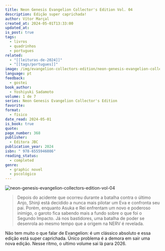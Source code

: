 ```yaml
---
title: Neon Genesis Evangelion Collector's Edition Vol. 04
description: Edição super caprichada!
author: Vítor Marçal
created_at: 2024-05-01T13:33:00
updated_at: 
is_post: true
tags:
  - livros
  - quadrinhos
  - portugues
related:
  - "[[leituras-de-2024]]"
  - "[[tags/portugues]]"
image: /img/evangelion-collectors-edition/neon-genesis-evangelion-collectors-edition-vol-04.jpg
language: pt
feedback:
  - gostei
book_author:
  - Yoshiyuki Sadamoto
volume: 1 de 7
series: Neon Genesis Evangelion Collector's Edition
favorite: 
format:
  - físico
date_read: 2024-05-01
is_book: true
quote: 
page_number: 368
publisher:
  - Editora JBC
publication_year: 2024
isbn: " 978-6555946086"
reading_status:
  - completed
genre:
  - graphic novel
  - pscológico
---
```


![neon-genesis-evangelion-collectors-edition-vol-04](/img/evangelion-collectors-edition/neon-genesis-evangelion-collectors-edition-vol-04.jpg)

> Depois do acidente que ocorreu durante a batalha contra o último Anjo, Shinji está decidido a nunca mais pilotar um Eva e confronta seu pai. Porém, enquanto Asuka e Rei enfrentam um novo e poderoso inimigo, o garoto fica sabendo mais a fundo sobre o que foi o Segundo Impacto. Já nos bastidores, uma batalha de poder se desenrola ao mesmo tempo que a origem na NERV é revelada.

Não tem muito o que falar de Evangelion: é um clássico absoluto e essa edição está super caprichada. 
Único problema é a demora em sair uma nova edição. Nesse ritmo, o ultimo volume sai lá para 2026.